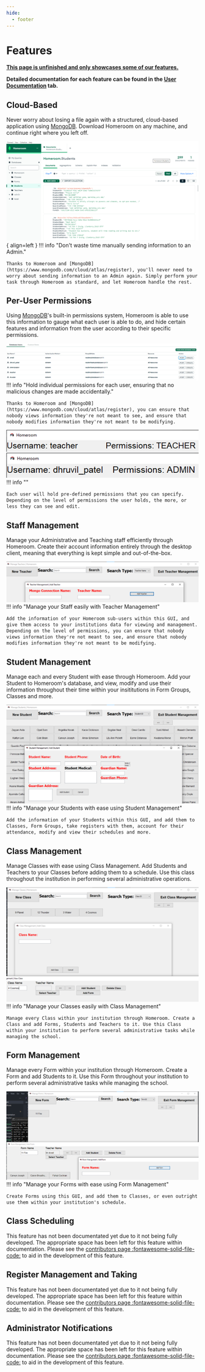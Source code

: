 ```yaml
---
hide:
  - footer
---
```


#  Features
<ins>**This page is unfinished and only showcases some of our features.</ins>**

**Detailed documentation for each feature can be found in the [User Documentation](userDocumentation/userHome.md) tab.**

## Cloud-Based
Never worry about losing a file again with a structured, cloud-based application using [MongoDB](https://www.mongodb.com/cloud/atlas/register). Download Homeroom on any machine, and continue right where you left off.

![Don't waste time sending information to an Admin](screenshots/mongoDBScreenshot.png){ align=left }
!!! info "Don't waste time manually sending information to an Admin."

    Thanks to Homeroom and [MongoDB](https://www.mongodb.com/cloud/atlas/register), you'll never need to worry about sending information to an Admin again. Simply perform your task through Homeroom as standard, and let Homeroom handle the rest.

## Per-User Permissions
Using [MongoDB](https://www.mongodb.com/cloud/atlas/register)'s built-in permissions system, Homeroom is able to use this information to gauge what each user is able to do, and hide certain features and information from the user according to their specific permissions.

![Permissions](screenshots/mongoDBPermissions.png)
!!! info "Hold individual permissions for each user, ensuring that no malicious changes are made accidentally."

    Thanks to Homeroom and [MongoDB](https://www.mongodb.com/cloud/atlas/register), you can ensure that nobody views information they're not meant to see, and ensure that nobody modifies information they're not meant to be modifying.

![User Perms](screenshots/teacherPermissions.png)
![Admin Perms](screenshots/adminPermissions.png)
!!! info ""

    Each user will hold pre-defined permissions that you can specify. Depending on the level of permissions the user holds, the more, or less they can see and edit.

## Staff Management
Manage your Administrative and Teaching staff efficiently through Homeroom. Create their account information entirely through the desktop client, meaning that everything is kept simple and out-of-the-box.

![Teacher Management](screenshots/teacherManagement.png)
!!! info "Manage your Staff easily with Teacher Management"

    Add the information of your Homeroom sub-users within this GUI, and give them access to your institutions data for viewing and management. Depending on the level of permissions, you can ensure that nobody views information they're not meant to see, and ensure that nobody modifies information they're not meant to be modifying.

## Student Management
Manage each and every Student with ease through Homeroom. Add your Student to Homeroom's database, and view, modify and use their information throughout their time within your insititutions in Form Groups, Classes and more.

![Student Management](screenshots/studentManagement.png)
!!! info "Manage your Students with ease using Student Management"

    Add the information of your Students within this GUI, and add them to Classes, Form Groups, take registers with them, account for their attendance, modify and view their schedules and more.
## Class Management
Manage Classes with ease using Class Management. Add Students and Teachers to your Classes before adding them to a schedule. Use this class throughout the institution in performing several administrative operations.

![Class Management](screenshots/classManagement.png)
!!! info "Manage your Classes easily with Class Management"

    Manage every Class within your institution through Homeroom. Create a Class and add Forms, Students and Teachers to it. Use this Class within your institution to perform several administrative tasks while managing the school.

## Form Management
Manage every Form within your institution through Homeroom. Create a Form and add Students to it. Use this Form throughout your institution to perform several administrative tasks while managing the school.

![Form Management](screenshots/formManagement.png)
!!! info "Manage your Forms with ease using Form Management"
    
    Create Forms using this GUI, and add them to Classes, or even outright use them within your institution's schedule.


## Class Scheduling
This feature has not been documentated yet due to it not being fully developed. The appropriate space has been left for this feature within documentation. Please see the [contributors page :fontawesome-solid-file-code:](contributors.md) to aid in the development of this feature.

## Register Management and Taking
This feature has not been documentated yet due to it not being fully developed. The appropriate space has been left for this feature within documentation. Please see the [contributors page :fontawesome-solid-file-code:](contributors.md) to aid in the development of this feature.
## Administrator Notifications
This feature has not been documentated yet due to it not being fully developed. The appropriate space has been left for this feature within documentation. Please see the [contributors page :fontawesome-solid-file-code:](contributors.md) to aid in the development of this feature.